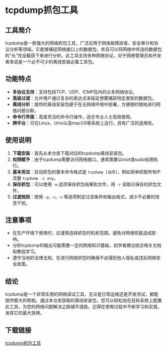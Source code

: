 # tcpdump抓包工具

## 工具简介

tcpdump是一款强大的网络抓包工具，广泛应用于网络故障排查、安全审计和协议分析等领域。它能够捕捉网络接口上的数据包，并且可以将网络中传送的数据包的“头”完全截获下来进行分析。此工具支持多种网络协议，对于网络管理员和开发者来说是一个必不可少的离线安装必备工具包。

## 功能特点

- **多协议支持**：支持包括TCP、UDP、ICMP在内的众多网络协议。
- **高级过滤**：允许用户通过复杂的表达式来指定想要捕获特定类型的数据包。
- **离线分析**：提供的离线安装包便于在无网络环境中部署，方便随时随地进行网络问题诊断。
- **命令行界面**：高度灵活的命令行操作，适合专业人士高效使用。
- **跨平台**：可在Linux、Unix以及macOS等系统上运行，具有广泛的适用性。

## 使用说明

1. **下载安装**：首先从本仓库下载对应的tcpdump离线安装包。
2. **权限赋予**：由于tcpdump需要访问网络接口，通常需要以root或sudo权限执行。
3. **基本用法**：启动抓包的基本命令格式是 `tcpdump [选项]`，例如简单抓取所有IP流量 `tcpdump -i any`。
4. **保存抓包**：可以使用 `-w` 选项保存抓包结果到文件，用 `-r` 读取已保存的抓包文件。
5. **过滤规则**：使用 `-p`, `-s`, `-n` 等选项制定过滤条件和输出格式，减少不必要的信息干扰。

## 注意事项

- 在生产环境下使用时，应谨慎选择抓包时机和范围，避免对网络性能造成影响。
- 分析tcpdump的输出可能需要一定的网络知识基础，初学者建议结合相关文档和教程学习。
- 遵守当地的法律法规，在进行网络抓包时确保不会侵犯他人隐私或违反网络安全政策。

## 结论

tcpdump是一个非常实用的网络调试工具，无论是日常运维还是开发测试，都能提供极大的帮助。通过本仓库获取的离线安装包，您可以轻松地在目标系统上配置此工具，为您的网络问题解决之路铺平道路。记得在使用过程中不断学习和实践，发挥它的最大效用。

## 下载链接

[tcpdump抓包工具](https://pan.quark.cn/s/dae5315e1024)